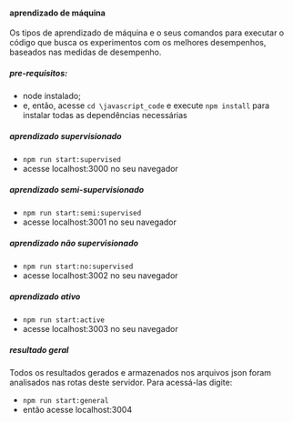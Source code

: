 #### aprendizado de máquina
Os tipos de aprendizado de máquina e o seus comandos para executar o código que busca os experimentos com os melhores desempenhos, baseados nas medidas de desempenho.

##### pre-requisitos:
- node instalado;
- e, então, acesse `cd \javascript_code` e execute `npm install` para instalar todas as dependências necessárias
##### aprendizado supervisionado

* `npm run start:supervised`
* acesse localhost:3000 no seu navegador

##### aprendizado semi-supervisionado

* `npm run start:semi:supervised`
* acesse localhost:3001 no seu navegador

##### aprendizado não supervisionado

* `npm run start:no:supervised`
* acesse localhost:3002 no seu navegador

##### aprendizado ativo

* `npm run start:active`
* acesse localhost:3003 no seu navegador

##### resultado geral
Todos os resultados gerados e armazenados nos arquivos json foram analisados nas rotas deste servidor. Para acessá-las digite:

* `npm run start:general`
* então acesse localhost:3004
